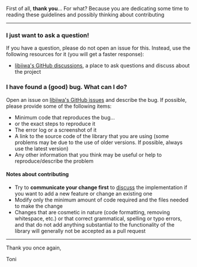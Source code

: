 
First of all, **thank you**... For what? Because you are dedicating some time to reading these guidelines and possibly thinking about contributing

<hr>

### I just want to ask a question!

If you have a question, please do not open an issue for this. Instead, use the following resources for it (you will get a faster response):

- [libiiwa's GitHub discussions](https://github.com/Toni-SM/libiiwa/discussions), a place to ask questions and discuss about the project

### I have found a (good) bug. What can I do?

Open an issue on [libiiwa's GitHub issues](https://github.com/Toni-SM/libiiwa/issues) and describe the bug. If possible, please provide some of the following items:

- Minimum code that reproduces the bug...
- or the exact steps to reproduce it
- The error log or a screenshot of it
- A link to the source code of the library that you are using (some problems may be due to the use of older versions. If possible, always use the latest version)
- Any other information that you think may be useful or help to reproduce/describe the problem

#### Notes about contributing

- Try to **communicate your change first** to [discuss](https://github.com/Toni-SM/libiiwa/discussions) the implementation if you want to add a new feature or change an existing one
- Modify only the minimum amount of code required and the files needed to make the change
- Changes that are cosmetic in nature (code formatting, removing whitespace, etc.) or that correct grammatical, spelling or typo errors, and that do not add anything substantial to the functionality of the library will generally not be accepted as a pull request

<hr>

Thank you once again,

Toni
